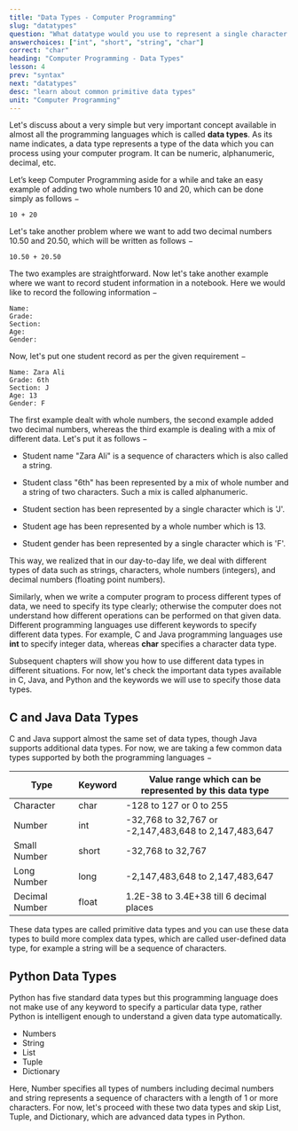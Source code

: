 ```yaml
---
title: "Data Types - Computer Programming"
slug: "datatypes"
question: "What datatype would you use to represent a single character in Java or C?"
answerchoices: ["int", "short", "string", "char"]
correct: "char"
heading: "Computer Programming - Data Types"
lesson: 4
prev: "syntax"
next: "datatypes"
desc: "learn about common primitive data types"
unit: "Computer Programming"
---
```


Let's discuss about a very simple but very important concept available in almost all the programming languages which is called **data types**. As its name indicates, a data type represents a type of the data which you can process using your computer program. It can be numeric, alphanumeric, decimal, etc.

Let’s keep Computer Programming aside for a while and take an easy example of adding two whole numbers 10 and 20, which can be done simply as follows −
```
10 + 20
```
Let's take another problem where we want to add two decimal numbers 10.50 and 20.50, which will be written as follows −
```
10.50 + 20.50
```
The two examples are straightforward. Now let's take another example where we want to record student information in a notebook. Here we would like to record the following information −
```
Name:
Grade:
Section:
Age:
Gender:
```
Now, let's put one student record as per the given requirement −
```
Name: Zara Ali
Grade: 6th
Section: J
Age: 13
Gender: F
```
The first example dealt with whole numbers, the second example added two decimal numbers, whereas the third example is dealing with a mix of different data. Let's put it as follows −

* Student name "Zara Ali" is a sequence of characters which is also called a string.

* Student class "6th" has been represented by a mix of whole number and a string of two characters. Such a mix is called alphanumeric.

* Student section has been represented by a single character which is 'J'.

* Student age has been represented by a whole number which is 13.

* Student gender has been represented by a single character which is 'F'.

This way, we realized that in our day-to-day life, we deal with different types of data such as strings, characters, whole numbers (integers), and decimal numbers (floating point numbers).

Similarly, when we write a computer program to process different types of data, we need to specify its type clearly; otherwise the computer does not understand how different operations can be performed on that given data. Different programming languages use different keywords to specify different data types. For example, C and Java programming languages use **int** to specify integer data, whereas **char** specifies a character data type.

Subsequent chapters will show you how to use different data types in different situations. For now, let's check the important data types available in C, Java, and Python and the keywords we will use to specify those data types.

## C and Java Data Types
C and Java support almost the same set of data types, though Java supports additional data types. For now, we are taking a few common data types supported by both the programming languages −

| Type           | Keyword | Value range which can be represented by this data type |
| -------------- | ------- | ------------------------------------------------------ |
| Character      | char    | -128 to 127 or 0 to 255                                |
| Number         | int     | -32,768 to 32,767 or -2,147,483,648 to 2,147,483,647   |
| Small Number   | short   | -32,768 to 32,767                                      |
| Long Number    | long    | -2,147,483,648 to 2,147,483,647                        |
| Decimal Number | float   | 1.2E-38 to 3.4E+38 till 6 decimal places               |

These data types are called primitive data types and you can use these data types to build more complex data types, which are called user-defined data type, for example a string will be a sequence of characters.

## Python Data Types
Python has five standard data types but this programming language does not make use of any keyword to specify a particular data type, rather Python is intelligent enough to understand a given data type automatically.

* Numbers
* String
* List
* Tuple
* Dictionary


Here, Number specifies all types of numbers including decimal numbers and string represents a sequence of characters with a length of 1 or more characters. For now, let's proceed with these two data types and skip List, Tuple, and Dictionary, which are advanced data types in Python.